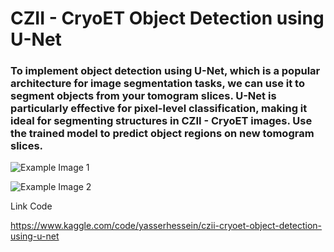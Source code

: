 # CZII - CryoET Object Detection using U-Net

### To implement object detection using U-Net, which is a popular architecture for image segmentation tasks, we can use it to segment objects from your tomogram slices. U-Net is particularly effective for pixel-level classification, making it ideal for segmenting structures in CZII - CryoET images. Use the trained model to predict object regions on new tomogram slices.

![Example Image 1](images/257baa04-5545-4756-b695-54a968bce1a0.png)

![Example Image 2](images/da01b32b-f1ae-4b1b-8ed9-8172e2dd2cdb.png)



Link Code 



https://www.kaggle.com/code/yasserhessein/czii-cryoet-object-detection-using-u-net
